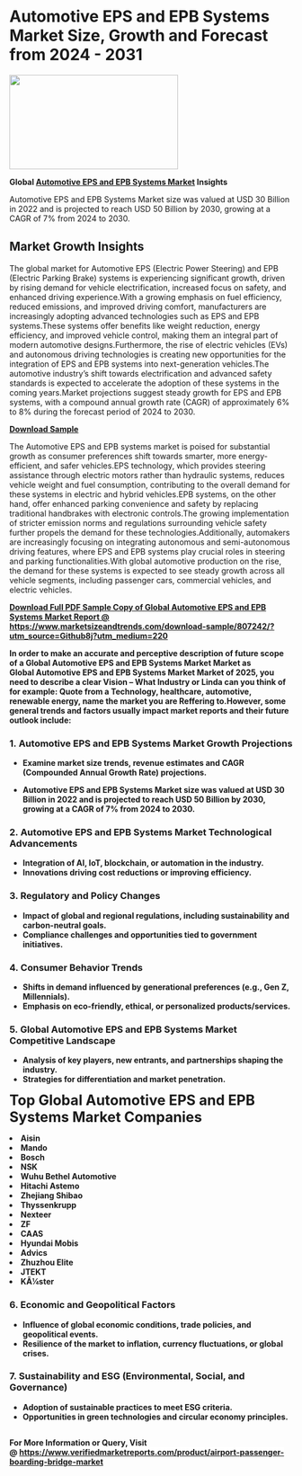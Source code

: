 <H1>Automotive EPS and EPB Systems Market Size, Growth and Forecast from 2024 - 2031</H1><img class="aligncenter size-medium wp-image-584254" src="https://thirdeyenews.in/wp-content/uploads/2024/09/Global-Market-Research-300x168.jpeg" alt="" width="300" height="168" /><p><strong>Global&nbsp;<a href="https://www.marketsizeandtrends.com/download-sample/807242/?utm_source=Github8j?utm_medium=220">Automotive EPS and EPB Systems Market</a> Insights</strong></p><p>Automotive EPS and EPB Systems Market size was valued at USD 30 Billion in 2022 and is projected to reach USD 50 Billion by 2030, growing at a CAGR of 7% from 2024 to 2030.</p><p><h2>Market Growth Insights</h2> <p>The global market for Automotive EPS (Electric Power Steering) and EPB (Electric Parking Brake) systems is experiencing significant growth, driven by rising demand for vehicle electrification, increased focus on safety, and enhanced driving experience.With a growing emphasis on fuel efficiency, reduced emissions, and improved driving comfort, manufacturers are increasingly adopting advanced technologies such as EPS and EPB systems.These systems offer benefits like weight reduction, energy efficiency, and improved vehicle control, making them an integral part of modern automotive designs.Furthermore, the rise of electric vehicles (EVs) and autonomous driving technologies is creating new opportunities for the integration of EPS and EPB systems into next-generation vehicles.The automotive industry’s shift towards electrification and advanced safety standards is expected to accelerate the adoption of these systems in the coming years.Market projections suggest steady growth for EPS and EPB systems, with a compound annual growth rate (CAGR) of approximately 6% to 8% during the forecast period of 2024 to 2030.</p> <p><strong><a href="#">Download Sample</a></strong></p> <p>The Automotive EPS and EPB systems market is poised for substantial growth as consumer preferences shift towards smarter, more energy-efficient, and safer vehicles.EPS technology, which provides steering assistance through electric motors rather than hydraulic systems, reduces vehicle weight and fuel consumption, contributing to the overall demand for these systems in electric and hybrid vehicles.EPB systems, on the other hand, offer enhanced parking convenience and safety by replacing traditional handbrakes with electronic controls.The growing implementation of stricter emission norms and regulations surrounding vehicle safety further propels the demand for these technologies.Additionally, automakers are increasingly focusing on integrating autonomous and semi-autonomous driving features, where EPS and EPB systems play crucial roles in steering and parking functionalities.With global automotive production on the rise, the demand for these systems is expected to see steady growth across all vehicle segments, including passenger cars, commercial vehicles, and electric vehicles.<p><strong><a href="#"></p><p><span class=""><strong>Download Full PDF Sample Copy of Global Automotive EPS and EPB Systems Market Report</strong> @ <a href="https://www.marketsizeandtrends.com/download-sample/807242/?utm_source=Github8j?utm_medium=220" target="_blank">https://www.marketsizeandtrends.com/download-sample/807242/?utm_source=Github8j?utm_medium=220</a></span></p><p>In order to make an accurate and perceptive description of future scope of a Global&nbsp;Automotive EPS and EPB Systems Market Market as Global&nbsp;Automotive EPS and EPB Systems Market Market of 2025, you need to describe a clear Vision &ndash; What Industry or Linda can you think of for example: Quote from a Technology, healthcare, automotive, renewable energy, name the market you are Reffering to.However, some general trends and factors usually impact market reports and their future outlook include:</p><h3>1.&nbsp;<strong>Automotive EPS and EPB Systems Market Growth Projections</strong></h3><ul><li>Examine market size trends, revenue estimates and CAGR (Compounded Annual Growth Rate) projections.</li><li><p>Automotive EPS and EPB Systems Market size was valued at USD 30 Billion in 2022 and is projected to reach USD 50 Billion by 2030, growing at a CAGR of 7% from 2024 to 2030.</p></li></ul><h3>2.&nbsp;<strong>Automotive EPS and EPB Systems Market Technological Advancements</strong></h3><ul><li>Integration of AI, IoT, blockchain, or automation in the industry.</li><li>Innovations driving cost reductions or improving efficiency.</li></ul><h3>3.&nbsp;<strong>Regulatory and Policy Changes</strong></h3><ul><li>Impact of global and regional regulations, including sustainability and carbon-neutral goals.</li><li>Compliance challenges and opportunities tied to government initiatives.</li></ul><h3>4.&nbsp;<strong>Consumer Behavior Trends</strong></h3><ul><li>Shifts in demand influenced by generational preferences (e.g., Gen Z, Millennials).</li><li>Emphasis on eco-friendly, ethical, or personalized products/services.</li></ul><h3>5.&nbsp;<strong>Global Automotive EPS and EPB Systems Market Competitive Landscape</strong></h3><ul><li>Analysis of key players, new entrants, and partnerships shaping the industry.</li><li>Strategies for differentiation and market penetration.</li></ul><p data-pm-slice="1 1 []"><span style="color: inherit; font-family: inherit; font-size: 25px;">Top Global Automotive EPS and EPB Systems Market Companies</span></p><div class="" data-test-id=""><p><li>Aisin</li><li> Mando</li><li> Bosch</li><li> NSK</li><li> Wuhu Bethel Automotive</li><li> Hitachi Astemo</li><li> Zhejiang Shibao</li><li> Thyssenkrupp</li><li> Nexteer</li><li> ZF</li><li> CAAS</li><li> Hyundai Mobis</li><li> Advics</li><li> Zhuzhou Elite</li><li> JTEKT</li><li> KÃ¼ster</li></p></div><h3>6.&nbsp;<strong>Economic and Geopolitical Factors</strong></h3><ul><li>Influence of global economic conditions, trade policies, and geopolitical events.</li><li>Resilience of the market to inflation, currency fluctuations, or global crises.</li></ul><h3>7.&nbsp;<strong>Sustainability and ESG (Environmental, Social, and Governance)</strong></h3><ul><li>Adoption of sustainable practices to meet ESG criteria.</li><li>Opportunities in green technologies and circular economy principles.</li></ul><h2><strong style="font-size: 14px;">For More Information or Query, Visit @&nbsp;</strong><a style="background-color: #ffffff; font-size: 14px;" href="https://www.marketsizeandtrends.com/report/automotive-eps-and-epb-systems-market/" target="_blank">https://www.verifiedmarketreports.com/product/airport-passenger-boarding-bridge-market</a></h2>